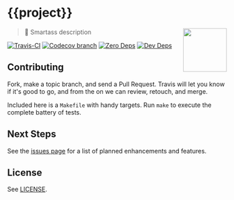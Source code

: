 # {{project}}

<img src="https://raw.githubusercontent.com/ostera/{{project}}/master/assets/{{project}}-600.png" align="right" height="100" />

> :book: Smartass description

[![Travis-CI](https://api.travis-ci.org/ostera/{{project}}.svg)](https://travis-ci.org/ostera/{{project}})
[![Codecov branch](https://img.shields.io/codecov/c/github/ostera/{{project}}/master.svg)](https://codecov.io/gh/ostera/{{project}})
[![Zero Deps](https://david-dm.org/ostera/{{project}}.svg)](https://david-dm.org/ostera/{{project}})
[![Dev Deps](https://david-dm.org/ostera/{{project}}/dev-status.svg)](https://david-dm.org/ostera/{{project}}#info=devDependencies)

## Contributing

Fork, make a topic branch, and send a Pull Request. Travis will let you know if
it's good to go, and from the on we can review, retouch, and merge.

Included here is a `Makefile` with handy targets. Run `make` to execute the
complete battery of tests.

## Next Steps

See the [issues page](https://github.com/ostera/{{project}}/issues?q=is%3Aopen+is%3Aissue+label%3Aenhancement)
for a list of planned enhancements and features.

## License

See [LICENSE](https://github.com/ostera/{{project}}/blob/master/LICENSE).
